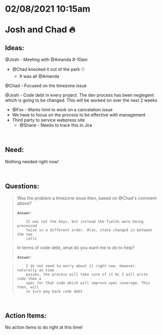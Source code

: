 # **02/08/2021 10:15am <br> <br> Josh and Chad 🔥**

## **Ideas:**

@Josh - Meeting with @Amanda 8-10am
  * @Chad knocked it out of the park ⚾️
    * It was all @Amanda

@Chad - Focused on the timezone issue 

@Josh - Code debt in every project. The dev process has been neglegent which is going to be changed. This will be worked on over the next 2 weeks
  * @Fox - Wants himt to work on a cancelation issue
  * We have to focus on the process to be effective with management
  * Third party to service webpress site
    * @Shane - Needs to track this in Jira

&nbsp;

## **Need:**

Nothing needed right now!

&nbsp;

## **Questions:**

> Was the problem a timezone issue then, based on @Chad's comment above?
>
> **`Answer`**:
>
>         It was not the keys, but instead the fields were being processed 
>         twice in a different order. Also, state changed in between the two
>         calls

> In terms of code debt, what do you want me to do to help?
>
> **`Answer`**:

>         I do not need to worry about it right now. However, naturally as time
>         passes, the process will take care of it bc I will write code then a
>         spec for that code which will improve spec coverage. This then, will
>         in turn pay back code debt

&nbsp;

## **Action Items:**

No action items to do right at this time!